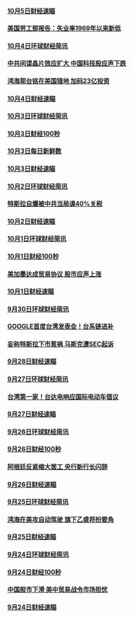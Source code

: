 #### [10月5日财经速瞄](../pages/news208/a1394260.md?t=10080031) 

#### [美国劳工部报告：失业率1969年以来新低](../pages/news208/a1394221.md?t=10080031) 

#### [10月4日环球财经简讯](../pages/news208/a1394211.md?t=10080031) 

#### [中共间谍晶片效应扩大 中国科技股应声下跌](../pages/news208/a1394210.md?t=10080031) 

#### [鸿海郭台铭在美国猎地 加码23亿投资](../pages/news208/a1394184.md?t=10080031) 

#### [10月4日财经速瞄](../pages/news208/a1394104.md?t=10080031) 

#### [10月3日环球财经简讯](../pages/news208/a1394057.md?t=10080031) 

#### [10月3日财经100秒](../pages/news208/a1394034.md?t=10080031) 

#### [10月3日每日新鲜数](../pages/news208/a1393967.md?t=10080031) 

#### [10月3日财经速瞄](../pages/news208/a1393964.md?t=10080031) 

#### [10月2日环球财经简讯](../pages/news208/a1393924.md?t=10080031) 

#### [特斯拉自爆被中共当局课40%关税](../pages/news208/a1393910.md?t=10080031) 

#### [10月2日财经速瞄](../pages/news208/a1393834.md?t=10080031) 

#### [10月1日环球财经简讯](../pages/news208/a1393775.md?t=10080031) 

#### [10月1日财经100秒](../pages/news208/a1393754.md?t=10080031) 

#### [美加墨达成贸易协议 股市应声上涨](../pages/news208/a1393738.md?t=10080031) 

#### [10月1日财经速瞄](../pages/news208/a1393681.md?t=10080031) 

#### [9月30日环球财经简讯](../pages/news208/a1393638.md?t=10080031) 

#### [GOOGLE首度台湾发表会！台系链进补](../pages/news208/a1393612.md?t=10080031) 

#### [妄称特斯拉下市惹祸 马斯克遭SEC起诉](../pages/news208/a1393392.md?t=10080031) 

#### [9月28日财经速瞄](../pages/news208/a1393394.md?t=10080031) 

#### [9月27日环球财经简讯](../pages/news208/a1393337.md?t=10080031) 

#### [台湾第一家！台达电响应国际电动车倡议](../pages/news208/a1393319.md?t=10080031) 

#### [9月27日财经速瞄](../pages/news208/a1393242.md?t=10080031) 

#### [9月26日环球财经简讯](../pages/news208/a1393188.md?t=10080031) 

#### [9月26日财经100秒](../pages/news208/a1393159.md?t=10080031) 

#### [阿根廷反紧缩大罢工 央行新行长闪辞](../pages/news208/a1393091.md?t=10080031) 

#### [9月26日财经速瞄](../pages/news208/a1393087.md?t=10080031) 

#### [9月25日环球财经简讯](../pages/news208/a1393038.md?t=10080031) 

#### [鸿海在美攻自动驾驶 旗下乙盛将扮要角](../pages/news208/a1393021.md?t=10080031) 

#### [9月25日财经速瞄](../pages/news208/a1392936.md?t=10080031) 

#### [9月24日环球财经简讯](../pages/news208/a1392891.md?t=10080031) 

#### [9月24日财经100秒](../pages/news208/a1392876.md?t=10080031) 

#### [中国股市下滑 美中贸易战令市场担忧](../pages/news208/a1392874.md?t=10080031) 

#### [9月24日财经速瞄](../pages/news208/a1392794.md?t=10080031) 

